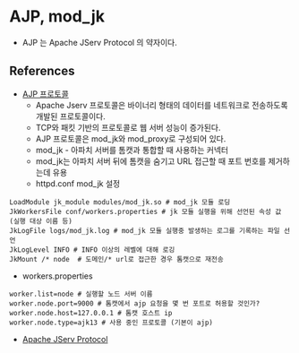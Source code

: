 # AJP, mod_jk
* AJP 는 Apache JServ Protocol 의 약자이다.


## References
* [AJP 프로토콜](https://iam-song.tistory.com/74)
  * Apache Jserv 프로토콜은 바이너리 형태의 데이터를 네트워크로 전송하도록 개발된 프로토콜이다.
  * TCP와 패킷 기반의 프로토콜로 웹 서버 성능이 증가된다.
  * AJP 프로토콜은 mod_jk와 mod_proxy로 구성되어 있다.
  * mod_jk - 아파치 서버를 톰캣과 통합할 때 사용하는 커넥터
  * mod_jk는 아파치 서버 뒤에 톰캣을 숨기고 URL 접근할 때 포트 번호를 제거하는데 유용
  * httpd.conf mod_jk 설정
```
LoadModule jk_module modules/mod_jk.so # mod_jk 모듈 로딩
JkWorkersFile conf/workers.properties # jk 모듈 실행을 위해 선언된 속성 값 (실행 대상 이름 등)
JkLogFile logs/mod_jk.log # mod_jk 모듈 실행중 발생하는 로그를 기록하는 파일 선언
JkLogLevel INFO # INFO 이상의 레벨에 대해 로깅
JkMount /* node  # 도메인/* url로 접근한 경우 톰캣으로 재전송
```
  * workers.properties
```
worker.list=node # 실행할 노드 서버 이름
worker.node.port=9000 # 톰캣에서 ajp 요청을 몇 번 포트로 허용할 것인가?
worker.node.host=127.0.0.1 # 톰캣 호스트 ip
worker.node.type=ajk13 # 사용 중인 프로토콜 (기본이 ajp)
```
* [Apache JServ Protocol](https://en.wikipedia.org/wiki/Apache_JServ_Protocol)

